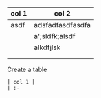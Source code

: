 | **col 1** | **col 2**        |
| :-------- | ---------------- |
| asdf      | adsfadfasdfasdfa |
|           | a';sldfk;alsdf   |
|           | alkdfjlsk        |
|           |                  |
|           |                  |

Create a table
```plaintext
| col 1 |
| :- 
```